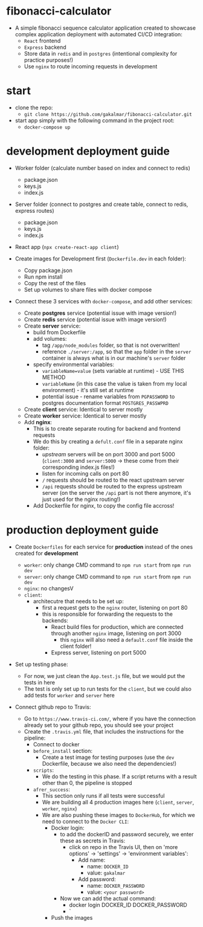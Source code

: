# fibonacci-calculator
- A simple fibonacci sequence calculator application created to showcase complex application deployment with automated CI/CD integration:
    - `React` frontend
    - `Express` backend
    - Store data in `redis` and in `postgres` (intentional complexity for practice purposes!)
    - Use `nginx` to route incoming requests in development

# start
- clone the repo:
    - `git clone https://github.com/gakalmar/fibonacci-calculator.git`
- start app simply with the following command in the project root:
    - `docker-compose up`

# development deployment guide
- Worker folder (calculate number based on index and connect to redis)
    - package.json
    - keys.js
    - index.js

- Server folder (connect to postgres and create table, connect to redis, express routes)
    - package.json
    - keys.js
    - index.js

- React app (`npx create-react-app client`)

- Create images for Development first (`Dockerfile.dev` in each folder):
    - Copy package.json
    - Run npm install
    - Copy the rest of the files
    - Set up volumes to share files with docker compose

- Connect these 3 services with `docker-compose`, and add other services:
    - Create **postgres** service (potential issue with image version!)
    - Create **redis** service (potential issue with image version!)
    - Create **server** service:
        - build from Dockerfile
        - add volumes:
            - tag `/app/node_modules` folder, so that is not overwritten!
            - reference `./server:/app`, so that the `app` folder in the `server` container is always what is in our machine's `server` folder
        - specify environmental variables:
            - `variableName=value` (sets variable at runtime) - USE THIS METHOD
            - `variableName` (in this case the value is taken from my local environment) - it's still set at runtime
            - potential issue - rename variables from `PGPASSWORD` to postgres documentation format `POSTGRES_PASSWPRD`
    - Create **client** service: Identical to server mostly
    - Create **worker** service: Identical to server mostly
    - Add **nginx**:
        - This is to create separate routing for backend and frontend requests
        - We do this by creating a `defult.conf` file in a separate nginx folder:
            - *upstream* servers will be on port 3000 and port 5000 (`client:3000` and `server:5000` -> these come from their corresponding index.js files!)
            - listen for incoming calls on port 80
            - `/` requests should be routed to the react upstream server
            - `/api` requests should be routed to the express upstream server (on the server the `/api` part is not there anymore, it's just used for the nginx routing!)
        - Add Dockerfile for nginx, to copy the config file accross!

# production deployment guide
- Create `Dockerfiles` for each service for **production** instead of the ones created for **development**
    - `worker`: only change CMD command to `npm run start` from `npm run dev`
    - `server`: only change CMD command to `npm run start` from `npm run dev`
    - `nginx`: no changesV
    - `client`:
        - architecutre that needs to be set up:
            - first a request gets to the `nginx` router, listening on port 80
            - this is responsible for forwarding the requests to the backends:
                - React build files for production, which are connected through another `nginx` image, listening on port 3000 
                    - this `nginx` will also need a `default.conf` file inside the client folder!
                - Express server, listening on port 5000

- Set up testing phase:
    - For now, we just clean the `App.test.js` file, but we would put the tests in here
    - The test is only set up to run tests for the `client`, but we could also add tests for `worker` and `server` here

- Connect github repo to Travis:
    - Go to `https://www.travis-ci.com/`, where if you have the connection already set to your github repo, you should see your project
    - Create the `.travis.yml` file, that includes the instructions for the pipeline:
        - Connect to docker
        - `before_install` section:
            - Create a test image for testing purposes (use the `dev` Dockerfile, because we also need the dependencies!)
        - `scripts`:
            - We do the testing in this phase. If a script returns with a result other than 0, the pipeline is stopped
        - `afrer_success`:
            - This section only runs if all tests were successful
            - We are building all 4 production images here (`client`, `server`, `worker`, `nginx`)
            - We are also pushing these images to `DockerHub`, for which we need to connect to the `Docker CLI`:
                - Docker login:
                    - to add the dockerID and password securely, we enter these as secrets in Travis:
                        - click on repo in the Travis UI, then on 'more options' -> 'settings' -> 'environment variables':
                            - Add name:
                                - name: `DOCKER_ID`
                                - value: `gakalmar`
                            - Add password:
                                - name: `DOCKER_PASSWORD`
                                - value: `<your password>`
                    - Now we can add the actual command:
                        - docker login DOCKER_ID DOCKER_PASSWORD
                        - `
                - Push the images
